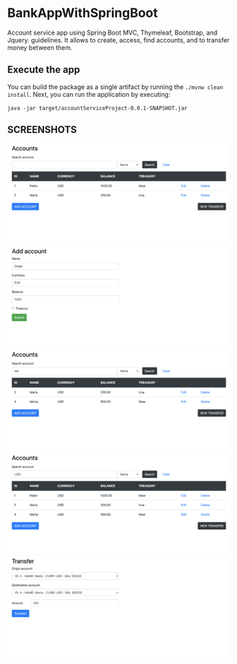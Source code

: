 # BankAppWithSpringBoot

Account service app using Spring Boot MVC, Thymeleaf, Bootstrap, and Jquery. guidelines. It allows to create, access, find accounts, and to transfer money between
them.


## Execute the app 

You can build the package as a single artifact by running the `./mvnw clean install`. Next, you can run the application by executing:
```
java -jar target/accountServiceProject-0.0.1-SNAPSHOT.jar
```
## SCREENSHOTS

![image1]( https://github.com/JoseManuelMoyaVargas/BankAppWithSpringBoot/blob/master/screenshots/1.png)
![image2]( https://github.com/JoseManuelMoyaVargas/BankAppWithSpringBoot/blob/master/screenshots/2.png)
![image3]( https://github.com/JoseManuelMoyaVargas/BankAppWithSpringBoot/blob/master/screenshots/3.png)
![image4]( https://github.com/JoseManuelMoyaVargas/BankAppWithSpringBoot/blob/master/screenshots/4.png)
![image5]( https://github.com/JoseManuelMoyaVargas/BankAppWithSpringBoot/blob/master/screenshots/5.png)
